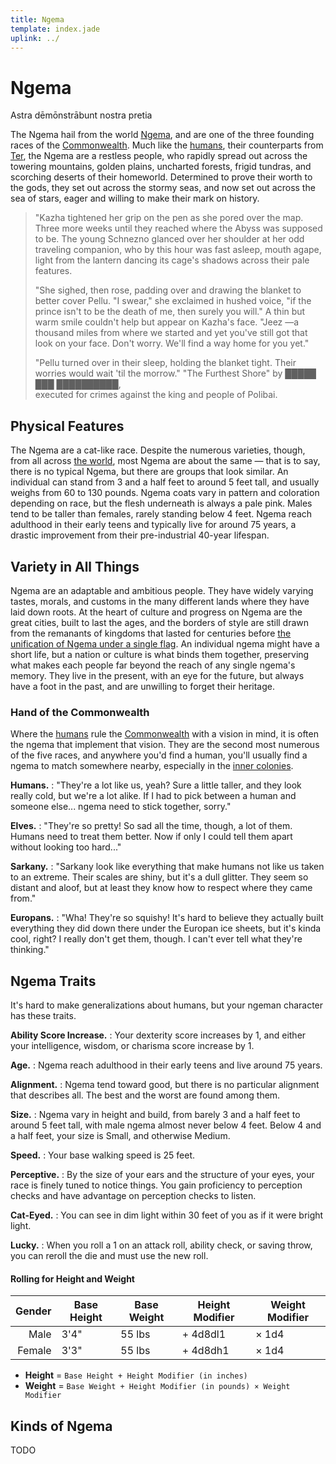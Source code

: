 ```yaml
---
title: Ngema
template: index.jade
uplink: ../
---
```


# Ngema
<!--{#top.center}-->
<div class="subtitle">Astra dēmōnstrābunt nostra pretia</div>

The Ngema hail from the world [Ngema][planet-ngema], and are one of the three founding races of the [Commonwealth]. Much like the [humans], their counterparts from [Ter], the Ngema are a restless people, who rapidly spread out across the towering mountains, golden plains, uncharted forests, frigid tundras, and scorching deserts of their homeworld. Determined to prove their worth to the gods, they set out across the stormy seas, and now set out across the sea of stars, eager and willing to make their mark on history.

> "Kazha tightened her grip on the pen as she pored over the map. Three more weeks until they reached where the Abyss was supposed to be. The young Schnezno glanced over her shoulder at her odd traveling companion, who by this hour was fast asleep, mouth agape, light from the lantern dancing its cage's shadows across their pale features.
> 
> "She sighed, then rose, padding over and drawing the blanket to better cover Pellu. "I swear," she exclaimed in hushed voice, "if the prince isn't to be the death of me, then surely you will." A thin but warm smile couldn't help but appear on Kazha's face. "Jeez &mdash;a thousand miles from where we started and yet you've still got that look on your face. Don't worry. We'll find a way home for you yet."
> 
> "Pellu turned over in their sleep, holding the blanket tight. Their worries would wait 'til the morrow."
> <span class="quote-author">"The Furthest Shore" by &#9608;&#9608;&#9608;&#9608;&#9608; &#9608;&#9608;&#9608; &#9608;&#9608;&#9608;&#9608;&#9608;&#9608;&#9608;&#9608;&#9608;&#9608;,<br/>executed for crimes against the king and people of Polibai.</span>
> <!--{blockquote:.quote}-->

## Physical Features
The Ngema are a cat-like race. Despite the numerous varieties, though, from all across [the world][planet-ngema], most Ngema are about the same &mdash; that is to say, there is no typical Ngema, but there are groups that look similar. An individual can stand from 3 and a half feet to around 5 feet tall, and usually weighs from 60 to 130 pounds. Ngema coats vary in pattern and coloration depending on race, but the flesh underneath is always a pale pink. Males tend to be taller than females, rarely standing below 4 feet. Ngema reach adulthood in their early teens and typically live for around 75 years, a drastic improvement from their pre-industrial 40-year lifespan.

## Variety in All Things
Ngema are an adaptable and ambitious people. They have widely varying tastes, morals, and customs in the many different lands where they have laid down roots. At the heart of culture and progress on Ngema are the great cities, built to last the ages, and the borders of style are still drawn from the remanants of kingdoms that lasted for centuries before [the unification of Ngema under a single flag][timeline-unification]. An individual ngema might have a short life, but a nation or culture is what binds them together, preserving what makes each people far beyond the reach of any single ngema's memory. They live in the present, with an eye for the future, but always have a foot in the past, and are unwilling to forget their heritage.

### Hand of the Commonwealth
Where the [humans] rule the [Commonwealth] with a vision in mind, it is often the ngema that implement that vision. They are the second most numerous of the five races, and anywhere you'd find a human, you'll usually find a ngema to match somewhere nearby, especially in the [inner colonies].

**Humans.**
: "They're a lot like us, yeah? Sure a little taller, and they look really cold, but we're a lot alike. If I had to pick between a human and someone else... ngema need to stick together, sorry."

**Elves.**
: "They're so pretty! So sad all the time, though, a lot of them. Humans need to treat them better. Now if only I could tell them apart without looking too hard..."

**Sarkany.**
: "Sarkany look like everything that make humans not like us taken to an extreme. Their scales are shiny, but it's a dull glitter. They seem so distant and aloof, but at least they know how to respect where they came from."

**Europans.**
: "Wha! They're so squishy! It's hard to believe they actually built everything they did down there under the Europan ice sheets, but it's kinda cool, right? I really don't get them, though. I can't ever tell what they're thinking."

## Ngema Traits
It's hard to make generalizations about humans, but your ngeman character has these traits.

**Ability Score Increase.**
: Your dexterity score increases by 1, and either your intelligence, wisdom, or charisma score increase by 1.

**Age.**
: Ngema reach adulthood in their early teens and live around 75 years.

**Alignment.**
: Ngema tend toward good, but there is no particular alignment that describes all. The best and the worst are found among them.

**Size.**
: Ngema vary in height and build, from barely 3 and a half feet to around 5 feet tall, with male ngema almost never below 4 feet. Below 4 and a half feet, your size is Small, and otherwise Medium.

**Speed.**
: Your base walking speed is 25 feet.

**Perceptive.**
: By the size of your ears and the structure of your eyes, your race is finely tuned to notice things. You gain proficiency to perception checks and have advantage on perception checks to listen.

**Cat-Eyed.**
: You can see in dim light within 30 feet of you as if it were bright light.

**Lucky.**
: When you roll a 1 on an attack roll, ability check, or saving throw, you can reroll the die and must use the new roll.

#### Rolling for Height and Weight

| Gender | Base Height | Base Weight | Height Modifier | Weight Modifier |
|-------:|-------------|-------------|-----------------|-----------------|
| Male   | 3'4"        | 55 lbs      | + 4d8dl1        | &times; 1d4     |
| Female | 3'3"        | 55 lbs      | + 4d8dh1        | &times; 1d4     |
- **Height** = `Base Height + Height Modifier (in inches)`
- **Weight** = `Base Weight + Height Modifier (in pounds) × Weight Modifier`

## Kinds of Ngema
TODO

<!-- organization: links -->
[Commonwealth]: /star-sky/setting/factions/commonwealth/
[humans]: ../humans/
[inner colonies]: #TODO
[Ter]: /star-sky/setting/locations/aster/ter/
[timeline-unification]: #TODO
[planet-ngema]: /star-sky/setting/locations/aster/ngema/
